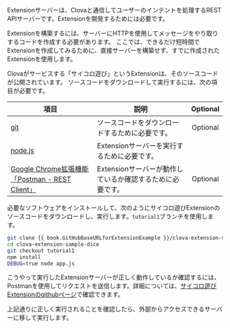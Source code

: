 ﻿Extensionサーバーは、Clovaと通信してユーザーのインテントを処理するREST APIサーバーです。Extensionを開発するためには必要です。

Extensionを構築するには、サーバーにHTTPを使用してメッセージをやり取りするコードを作成する必要があります。
ここでは、できるだけ短時間でExtensionを作成してみるために、直接サーバーを構築せず、すでに作成されたExtensionを使用します。

Clovaがサービスする「サイコロ遊び」というExtensionは、そのソースコードが公開されています。
ソースコードをダウンロードして実行するには、次の項目が必要です。

| 項目                         | 説明                               | Optional |
| ---------------------------- | ---------------------------------- | :------: |
| <a href="https://git-scm.com/" target="_blank">git</a>    | ソースコードをダウンロードするために必要です。 | Optional |
| <a href="https://nodejs.org/" target="_blank">node.js</a> | Extensionサーバーを実行するために必要です。    | <!-- --> |
| <a href="https://chrome.google.com/webstore/detail/postman/fhbjgbiflinjbdggehcddcbncdddomop" target="_blank">Google Chrome拡張機能「Postman - REST Client」</a> | Extensionサーバーが動作しているか確認するために必要です。 | Optional |

必要なソフトウェアをインストールして、次のようにサイコロ遊びExtensionのソースコードをダウンロードし、実行します。`tutorial1`ブランチを使用します。

```bash
git clone {{ book.GitHubBaseURLforExtensionExample }}/clova-extension-sample-dice.git
cd clova-extension-sample-dice
git checkout tutorial1
npm install
DEBUG=true node app.js
```

こうやって実行したExtensionサーバーが正しく動作しているか確認するには、Postmanを使用してリクエストを送信します。詳細については、<a href="{{ book.GitHubBaseURLforExtensionExample }}/clova-extension-sample-dice" target="_blank">サイコロ遊びExtensionのgithubページ</a>で確認できます。

上記通りに正しく実行されることを確認したら、外部からアクセスできるサーバーに移して実行します。
